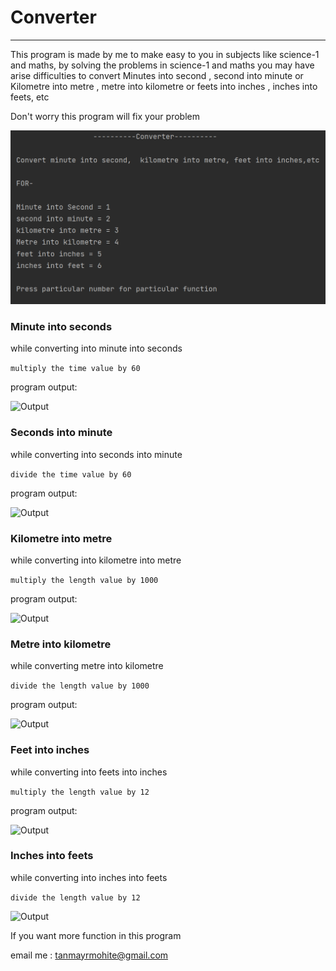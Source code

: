 # Converter
<hr>

This program is made by me to make easy to you in subjects like science-1 and maths, by solving the problems in science-1 and maths you may have arise difficulties to convert Minutes into second , second into minute or Kilometre into metre , metre into kilometre or feets into inches , inches into feets, etc

Don't worry this program will fix your problem

![Output](outputs/p.png)

### Minute into seconds

while converting into minute into seconds

```multiply the time value by 60```

program output:

![Output](outputs/ms.png)

### Seconds into minute
while converting into seconds into minute

```divide the time value by 60```

program output:

![Output](outputs/sm.png)

### Kilometre into metre
while converting into kilometre into metre

```multiply the length value by 1000```

program output:

![Output](outputs/km.png)

### Metre into kilometre

while converting metre into kilometre

```divide the length value by 1000```

program output:

![Output](outputs/mk.png)

### Feet into inches
while converting into feets into inches

```multiply the length value by 12```

program output:

![Output](outputs/fi.png)

### Inches into feets
while converting into inches into feets

```divide the length value by 12```

![Output](outputs/if.png)


If you want more function in this program 

email me : tanmayrmohite@gmail.com

